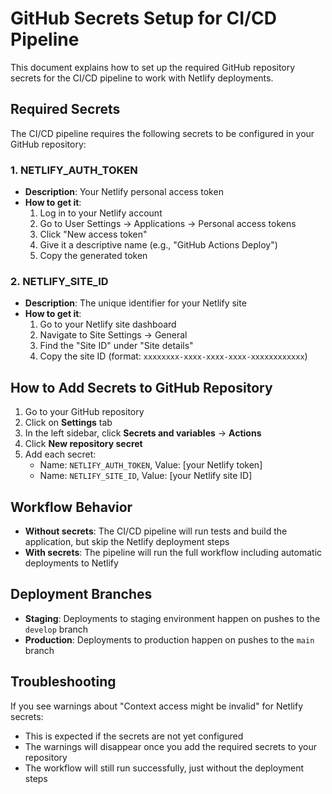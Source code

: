 # GitHub Secrets Setup for CI/CD Pipeline

This document explains how to set up the required GitHub repository secrets for the CI/CD pipeline to work with Netlify deployments.

## Required Secrets

The CI/CD pipeline requires the following secrets to be configured in your GitHub repository:

### 1. NETLIFY_AUTH_TOKEN

- **Description**: Your Netlify personal access token
- **How to get it**:
  1. Log in to your Netlify account
  2. Go to User Settings → Applications → Personal access tokens
  3. Click "New access token"
  4. Give it a descriptive name (e.g., "GitHub Actions Deploy")
  5. Copy the generated token

### 2. NETLIFY_SITE_ID

- **Description**: The unique identifier for your Netlify site
- **How to get it**:
  1. Go to your Netlify site dashboard
  2. Navigate to Site Settings → General
  3. Find the "Site ID" under "Site details"
  4. Copy the site ID (format: `xxxxxxxx-xxxx-xxxx-xxxx-xxxxxxxxxxxx`)

## How to Add Secrets to GitHub Repository

1. Go to your GitHub repository
2. Click on **Settings** tab
3. In the left sidebar, click **Secrets and variables** → **Actions**
4. Click **New repository secret**
5. Add each secret:
   - Name: `NETLIFY_AUTH_TOKEN`, Value: [your Netlify token]
   - Name: `NETLIFY_SITE_ID`, Value: [your Netlify site ID]

## Workflow Behavior

- **Without secrets**: The CI/CD pipeline will run tests and build the application, but skip the Netlify deployment steps
- **With secrets**: The pipeline will run the full workflow including automatic deployments to Netlify

## Deployment Branches

- **Staging**: Deployments to staging environment happen on pushes to the `develop` branch
- **Production**: Deployments to production happen on pushes to the `main` branch

## Troubleshooting

If you see warnings about "Context access might be invalid" for Netlify secrets:

- This is expected if the secrets are not yet configured
- The warnings will disappear once you add the required secrets to your repository
- The workflow will still run successfully, just without the deployment steps
